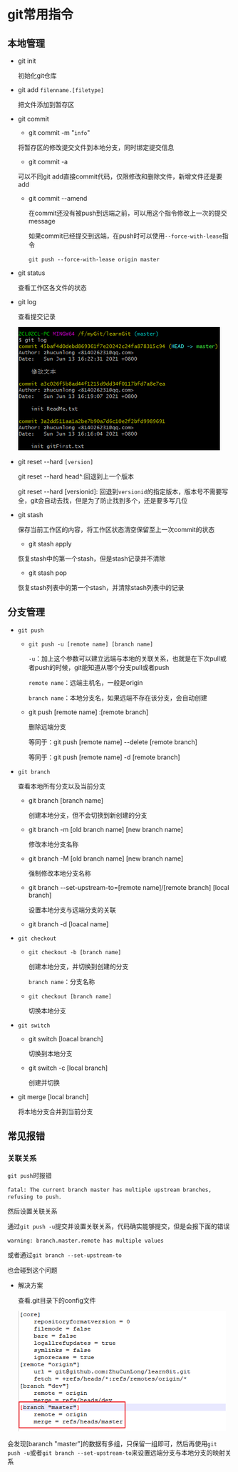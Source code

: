 # git常用指令

## 本地管理

- git init

  初始化git仓库

- git add `filenname.[filetype]`

  把文件添加到暂存区

- git commit

  - git commit -m "`info`"

  将暂存区的修改提交文件到本地分支，同时绑定提交信息

  - git commit -a

  可以不同git add直接commit代码，仅限修改和删除文件，新增文件还是要add

  - git commit --amend

    在commit还没有被push到远端之前，可以用这个指令修改上一次的提交message

    如果commit已经提交到远端，在push时可以使用`--force-with-lease`指令

    `git push --force-with-lease origin master`

- git status

  查看工作区各文件的状态

- git log

  查看提交记录

  ![image-20210613162607637](assets/image-20210613162607637.png)

- git reset --hard `[version]`

  git reset --hard head^:回退到上一个版本

  git reset --hard [versionid]: 回退到`versionid`的指定版本，版本号不需要写全，git会自动去找，但是为了防止找到多个，还是要多写几位
  
- git stash

  保存当前工作区的内容，将工作区状态清空保留至上一次commit的状态

  - git stash apply

  恢复stash中的第一个stash，但是stash记录并不清除

  - git stash pop

  恢复stash列表中的第一个stash，并清除stash列表中的记录

## 分支管理

- `git push`

  - `git push -u [remote name] [branch name]`

    `-u`：加上这个参数可以建立远端与本地的关联关系，也就是在下次pull或者push的时候，git能知道从哪个分支pull或者push

    `remote name`：远端主机名，一般是origin

    `branch name`：本地分支名，如果远端不存在该分支，会自动创建
    
  - git push  [remote name] :[remote branch]

    删除远端分支

    等同于：git push [remote name] --delete [remote branch]

    等同于：git push [remote name] -d [remote branch]

- `git branch`

  查看本地所有分支以及当前分支

  - git branch [branch name]

    创建本地分支，但不会切换到新创建的分支

  - git branch -m [old branch name] [new branch name]

    修改本地分支名称

  - git branch -M [old branch name] [new branch name]

    强制修改本地分支名称

  - git branch --set-upstream-to=[remote name]/[remote branch] [local branch]

    设置本地分支与远端分支的关联
    
  - git branch -d [loacal name]

- `git checkout`

  - `git checkout -b [branch name]`

    创建本地分支，并切换到创建的分支

    `branch name`：分支名称

  - `git checkout [branch name]`

    切换本地分支
  
- `git switch`

  - git switch [loacal branch]

    切换到本地分支

  - git switch -c [local branch]

    创建并切换

- git merge [local branch]

  将本地分支合并到当前分支

## 常见报错

### 关联关系

`git push`时报错

```shell
fatal: The current branch master has multiple upstream branches, refusing to push.
```

然后设置关联关系

通过`git push -u`提交并设置关联关系，代码确实能够提交，但是会报下面的错误

```shell
warning: branch.master.remote has multiple values
```

或者通过`git branch --set-upstream-to`

也会碰到这个问题

- 解决方案

  查看.git目录下的config文件

  ![image-20210613234923029](assets/image-20210613234923029.png)

会发现[baranch "master"]的数据有多组，只保留一组即可，然后再使用`git push -u`或者`git branch --set-upstream-to`来设置远端分支与本地分支的映射关系

